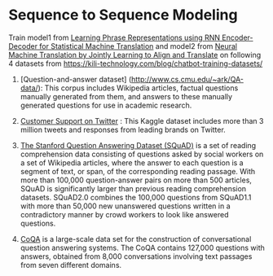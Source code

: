 # Sequence to Sequence Modeling 

Train model1 from [Learning Phrase Representations using RNN Encoder-Decoder for Statistical Machine Translation](https://arxiv.org/abs/1406.1078) and model2  from  [Neural Machine Translation by Jointly Learning to Align and Translate](https://arxiv.org/abs/1409.0473) on  following 4 datasets from https://kili-technology.com/blog/chatbot-training-datasets/

1.  [Question-and-answer dataset] (http://www.cs.cmu.edu/~ark/QA-data/): This corpus includes Wikipedia articles, factual questions manually generated from them, and answers to these manually generated questions for use in academic research.

2. [Customer Support on Twitter](https://www.kaggle.com/thoughtvector/customer-support-on-twitter) : This Kaggle dataset includes more than 3 million tweets and responses from leading brands on Twitter.

3. [The Stanford Question Answering Dataset (SQuAD)](https://rajpurkar.github.io/SQuAD-explorer/) is a set of reading comprehension data consisting of questions asked by social workers on a set of Wikipedia articles, where the answer to each question is a segment of text, or span, of the corresponding reading passage. With more than 100,000 question-answer pairs on more than 500 articles, SQuAD is significantly larger than previous reading comprehension datasets. SQuAD2.0 combines the 100,000 questions from SQuAD1.1 with more than 50,000 new unanswered questions written in a contradictory manner by crowd workers to look like answered questions.

4. [CoQA](https://stanfordnlp.github.io/coqa/) is a large-scale data set for the construction of conversational question answering systems. The CoQA contains 127,000 questions with answers, obtained from 8,000 conversations involving text passages from seven different domains.
